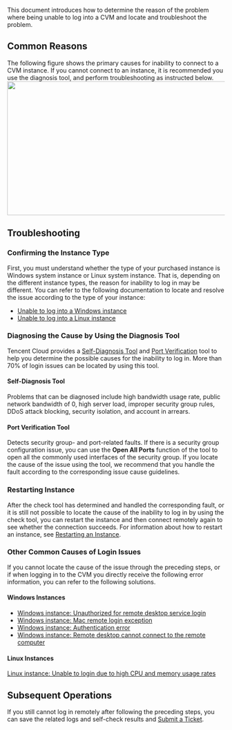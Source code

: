 This document introduces how to determine the reason of the problem where being unable to log into a CVM and locate and troubleshoot the problem. 

## Common Reasons

The following figure shows the primary causes for inability to connect to a CVM instance. If you cannot connect to an instance, it is recommended you use the diagnosis tool, and perform troubleshooting as instructed below.
<img src="https://main.qcloudimg.com/raw/d8e0151489003a251514eebe74dc201a.png" height="310" width="520" />

## Troubleshooting

### Confirming the Instance Type

First, you must understand whether the type of your purchased instance is Windows system instance or Linux system instance. That is, depending on the different instance types, the reason for inability to log in may be different. You can refer to the following documentation to locate and resolve the issue according to the type of your instance:
- [Unable to log into a Windows instance](http://intl.cloud.tencent.com/document/product/213/10339)
- [Unable to log into a Linux instance](https://intl.cloud.tencent.com/document/product/213/32500)

### Diagnosing the Cause by Using the Diagnosis Tool
Tencent Cloud provides a [Self-Diagnosis Tool](https://console.cloud.tencent.com/workorder/check) and [Port Verification](https://console.cloud.tencent.com/vpc/helper) tool to help you determine the possible causes for the inability to log in. More than 70% of login issues can be located by using this tool.

#### Self-Diagnosis Tool
Problems that can be diagnosed include high bandwidth usage rate, public network bandwidth of 0, high server load, improper security group rules, DDoS attack blocking, security isolation, and account in arrears.

#### Port Verification Tool
Detects security group- and port-related faults. If there is a security group configuration issue, you can use the **Open All Ports** function of the tool to open all the commonly used interfaces of the security group.
If you locate the cause of the issue using the tool, we recommend that you handle the fault according to the corresponding issue cause guidelines.

### Restarting Instance
After the check tool has determined and handled the corresponding fault, or it is still not possible to locate the cause of the inability to log in by using the check tool, you can restart the instance and then connect remotely again to see whether the connection succeeds.
For information about how to restart an instance, see [Restarting an Instance](http://intl.cloud.tencent.com/document/product/213/4928).

### Other Common Causes of Login Issues
If you cannot locate the cause of the issue through the preceding steps, or if when logging in to the CVM you directly receive the following error information, you can refer to the following solutions.

#### Windows Instances
- [Windows instance: Unauthorized for remote desktop service login](https://intl.cloud.tencent.com/document/product/213/32420 )
- [Windows instance: Mac remote login exception](https://intl.cloud.tencent.com/document/product/213/32422)
- [Windows instance: Authentication error](https://intl.cloud.tencent.com/document/product/213/32421)
- [Windows instance: Remote desktop cannot connect to the remote computer](https://intl.cloud.tencent.com/document/product/213/32404)

#### Linux Instances
[Linux instance: Unable to login due to high CPU and memory usage rates](https://intl.cloud.tencent.com/document/product/213/32387)

## Subsequent Operations

If you still cannot log in remotely after following the preceding steps, you can save the related logs and self-check results and [Submit a Ticket](https://console.cloud.tencent.com/workorder/category).
